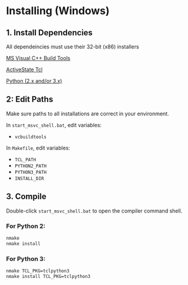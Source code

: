 # Installing (Windows)

## 1. Install Dependencies
All dependeincies must use their 32-bit (x86) installers

[MS Visual C++ Build Tools](http://landinghub.visualstudio.com/visual-cpp-build-tools)

[ActiveState Tcl](https://www.activestate.com/activetcl/downloads)

[Python (2.x and/or 3.x)](https://www.python.org/downloads)

## 2: Edit Paths
Make sure paths to all installations are correct in your environment.

In `start_msvc_shell.bat`, edit variables:

* `vcbuildtools`

In `Makefile`, edit variables:

* `TCL_PATH`
* `PYTHON2_PATH`
* `PYTHON3_PATH`
* `INSTALL_DIR`

## 3. Compile

Double-click `start_msvc_shell.bat` to open the compiler command shell.


### For Python 2:

```bash
nmake
nmake install
```

### For Python 3:

```bash
nmake TCL_PKG=tclpython3
nmake install TCL_PKG=tclpython3
```
